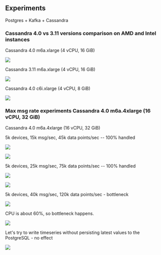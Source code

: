 ## Experiments

Postgres + Kafka + Cassandra

### Cassandra 4.0 vs 3.11 versions comparison on AMD and Intel instances

Cassandra 4.0 m6a.xlarge (4 vCPU, 16 GiB)

![](../../../..https://img.thingsboard.io/reference/performance-aws-instances/method/experiments/img_0.png)

Cassandra 3.11 m6a.xlarge (4 vCPU, 16 GiB)

![](../../../..https://img.thingsboard.io/reference/performance-aws-instances/method/experiments/img_1.png)

Cassandra 4.0 c6i.xlarge (4 vCPU, 8 GiB)

![](../../../..https://img.thingsboard.io/reference/performance-aws-instances/method/experiments/img_2.png)

### Max msg rate experiments Cassandra 4.0 m6a.4xlarge (16 vCPU, 32 GiB)

Cassandra 4.0 m6a.4xlarge (16 vCPU, 32 GiB)

5k devices, 15k msg/sec, 45k data points/sec -- 100% handled

![](../../../..https://img.thingsboard.io/reference/performance-aws-instances/method/experiments/img_4.png)

![](../../../..https://img.thingsboard.io/reference/performance-aws-instances/method/experiments/img_3.png)

5k devices, 25k msg/sec, 75k data points/sec -- 100% handled

![](../../../..https://img.thingsboard.io/reference/performance-aws-instances/method/experiments/img_5.png)

![](../../../..https://img.thingsboard.io/reference/performance-aws-instances/method/experiments/img_6.png)

5k devices, 40k msg/sec, 120k data points/sec - bottleneck

![](../../../..https://img.thingsboard.io/reference/performance-aws-instances/method/experiments/img_8.png)

CPU is about 60%, so bottleneck happens.

![](../../../..https://img.thingsboard.io/reference/performance-aws-instances/method/experiments/img_7.png)

Let's try to write timeseries without persisting latest values to the PostgreSQL - no effect

![](../../../..https://img.thingsboard.io/reference/performance-aws-instances/method/experiments/img_9.png)
